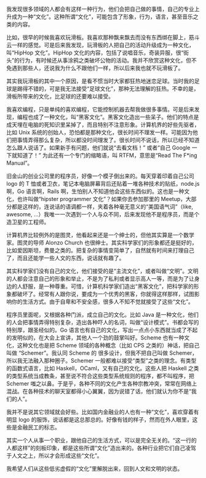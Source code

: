 我发现很多领域的人都会有这样一种行为，他们会把自己做的事情，自己的专业上升成为一种“文化”。这种所谓“文化”，可能包含了形象，行为，语言，甚至音乐之类的内容。

比如，很早的时候我喜欢玩滑板。我喜欢那种飘来飘去而没有东西绑在脚上，筋斗云一样的感觉。可是后来我发现，玩滑板的人把自己的活动升级成为一种文化，叫“HipHop 文化”。HipHop 文化的内容，包括了说唱音乐，奇装异服，很“街头”的行为，有时候还从事涂鸦之类破坏公物的活动。我并不欣赏这种文化，但不免遇到那些人，还说我为什么不跟他们一样，所以后来我也就不玩滑板了。

其实我玩滑板的其中一个原因，是看不惯当时大家都狂热地迷恋足球。当时我的足球是踢得不错的，可是我无法接受“足球文化”，那种无法理解的狂热。不幸的是，滑板所带来的文化，比足球的还要难以接受。

我喜欢编程，只是单纯的喜欢编程，它能控制机器去帮我做很多事情。可是后来发现，编程也成了一种文化，叫“黑客文化”。黑客文化造出一些呆子。他们的特点是成天埋在电脑的死知识里呆掉了，而且特别不注意形象。计算机界的好些先驱者，比如 Unix 系统的创始人，恐怕都是那种文化，很长时间不理发一样。可能因为他们把事情弄得那么复杂，所以都没时间理发了。很长时间不说话，所以已经不知道怎么跟人说话了。如果新手有问题，他们就说“去看文档！” 或者“自己 Google 一下就知道了！” 为此还有一个专门的缩略语，叫 RTFM，意思是“Read The F*ing Manual”。

旧金山的创业公司里的程序员，好像一个模子倒出来的。每天穿着印着自己公司 logo 的 T 恤或者卫衣，笔记本电脑屏幕背后还贴着一堆各种技术的贴纸，node.js 啊，Go 语言啊，Rails 啊，生怕别人不知道他会这些东西似的。这也是一种文化，也许叫做“hipster programmer 文化”？如果你去参加那里的 Meetup，大部分都是这样的，连说话的语调都一样，夹着各种毫无意义的“美国语气词”（like, awesome, …）我唯一一次遇到一个人与众不同，后来发现他不是程序员，而是个造卫星的工程师。

计算机界比较例外的是图灵，他看起来还是一个绅士的，但他其实算是一个数学家。图灵的导师 Alonzo Church 也很绅士。其实科学家们的形象都还是挺好的，比如爱因斯坦，费曼之类的。把复杂的事情变简单了，自然就有时间来打理自己了，而且还能学一些人文的东西，说话就有趣了。

其实科学家们没有自己的文化，他们接受的是“主流文化”，或者叫做“文明”。文明的人都会注意自己的形象和举止，不是为了私利或者显示高人一等，而是为了让身边的人舒服，是一种尊重。可惜，计算机科学家们造出“黑客文化”，把科学家的形象都破坏了。经常有人跟你说，要成为一个优秀的黑客，你就得这样那样，试图影响你的生活方式。由于自卑和不安全感，很多人不知不觉就接受了这些“文化”。

程序员里面呢，又根据各种门派，成立自己的文化。比如 Java 是一种文化，他们的人会把事情弄得特别复杂，造出各种吓人的名词，叫做“设计模式”。书都会写的特别厚，跟圣经似的。Go 语言也有自己的文化，写出一点点小东西就当成了不起的发明似的，在大会上宣讲，其他人一个劲的鼓掌叫好。Scheme 也有一种文化，这种文化也是把 Scheme 领域的各种概念（比如 CPS 之类的）神话，把自己叫做 “Schemer”。我认同 Scheme 的 很多设计，但我不把自己叫做 Schemer，所以我无法融入那种圈子。Schemer 一般都难以接受“类型”之类的理念。有类型的函数式语言，比如 Haskell，OCaml，又有自己的文化。这些人把 Haskell 之类的类型系统当成教条，甚至说不符合这些类型系统规则的程序，都不叫程序，把 Schemer 嗤之以鼻。于是乎，各种不同的文化产生各种宗教冲突，常常在网络上混战。在各种技术的聊天室都得小心翼翼，因为说错了话，他们就认为你不是“我们的人”。

我并不是说其它领域就会好些。比如国内金融业的人也有一种“文化”，喜欢穿着有明显 logo 的服饰，说话都是这总那总的。好像有钱的样子，然而在外人眼里，这些是金融民工的标志。

其实一个人从事一个职业，跟他自己的生活方式，可以是完全无关的。“这一行的人都这样”的刻板印象，都是这些所谓“文化”造出来的。各种行业把它们自己凌驾于人文之上，所以才会形成这些“文化”。

我希望人们从这些低劣虚假的“文化”里解脱出来，回到人文和文明的状态。

